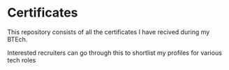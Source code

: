 # Certificates

This repository consists of all the certificates I have recived during my BTEch.

Interested recruiters can go through this to shortlist my profiles for various tech roles
